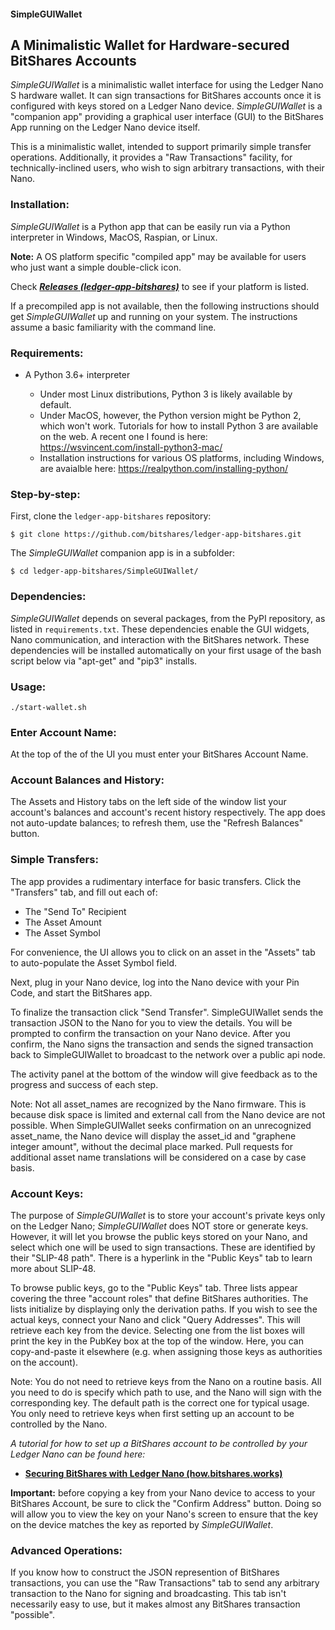 #### SimpleGUIWallet

## A Minimalistic Wallet for Hardware-secured BitShares Accounts

_SimpleGUIWallet_ is a minimalistic wallet interface for using the Ledger Nano S hardware wallet. It can sign transactions for BitShares accounts once it is configured with keys stored on a Ledger Nano device.  _SimpleGUIWallet_  is a "companion app" providing a graphical user interface (GUI) to the BitShares App running on the Ledger Nano device itself.

This is a minimalistic wallet, intended to support primarily simple transfer operations.  Additionally, it provides a "Raw Transactions" facility, for technically-inclined users, who wish to sign arbitrary transactions, with their Nano.

### Installation:

_SimpleGUIWallet_ is a Python app that can be easily run via a Python interpreter in Windows, MacOS, Raspian, or Linux.

**Note:** A OS platform specific "compiled app" may be available for users who just want a simple double-click icon.

Check _**[Releases (ledger-app-bitshares)](https://github.com/bitshares/ledger-app-bitshares/releases)**_ to see if your platform is listed.

If a precompiled app is not available, then the following instructions should get _SimpleGUIWallet_ up and running on your system.  The instructions assume a basic familiarity with the command line.

### Requirements:

* A Python 3.6+ interpreter

  * Under most Linux distributions, Python 3 is likely available by default.
  * Under MacOS, however, the Python version might be Python 2, which won't work.  Tutorials for how to install Python 3 are available on the web.  A recent one I found is here: https://wsvincent.com/install-python3-mac/
  * Installation instructions for various OS platforms, including Windows, are avaialble here: https://realpython.com/installing-python/

### Step-by-step:

First, clone the `ledger-app-bitshares` repository:

```
$ git clone https://github.com/bitshares/ledger-app-bitshares.git
```

The _SimpleGUIWallet_ companion app is in a subfolder:

```
$ cd ledger-app-bitshares/SimpleGUIWallet/
```

### Dependencies:

_SimpleGUIWallet_ depends on several packages, from the PyPI repository, as listed in `requirements.txt`.  These dependencies enable the GUI widgets, Nano communication, and interaction with the BitShares network.  These dependencies will be installed automatically on your first usage of the bash script below via "apt-get" and "pip3" installs.

### Usage:

```
./start-wallet.sh
```

### Enter Account Name:

At the top of the of the UI you must enter your BitShares Account Name.

### Account Balances and History:

The Assets and History tabs on the left side of the window list your account's balances and account's recent history respectively.  The app does not auto-update balances; to refresh them, use the "Refresh Balances" button.

### Simple Transfers:

The app provides a rudimentary interface for basic transfers.  Click the "Transfers" tab, and fill out each of:

* The "Send To" Recipient
* The Asset Amount
* The Asset Symbol

For convenience, the UI allows you to click on an asset in the "Assets" tab to auto-populate the Asset Symbol field.

Next, plug in your Nano device, log into the Nano device with your Pin Code, and start the BitShares app.

To finalize the transaction click "Send Transfer".  SimpleGUIWallet sends the transaction JSON to the Nano for you to view the details.  You will be prompted to confirm the transaction on your Nano device.   After you confirm, the Nano signs the transaction and sends the signed transaction back to SimpleGUIWallet to broadcast to the network over a public api node.

The activity panel at the bottom of the window will give feedback as to the progress and success of each step.

Note: Not all asset_names are recognized by the Nano firmware.  This is because disk space is limited and external call from the Nano device are not possible.   When SimpleGUIWallet seeks confirmation on an unrecognized asset_name, the Nano device will display the asset_id and "graphene integer amount", without the decimal place marked.  Pull requests for additional asset name translations will be considered on a case by case basis.

### Account Keys:

The purpose of _SimpleGUIWallet_ is to store your account's private keys only on the Ledger Nano;  _SimpleGUIWallet_ does NOT store or generate keys.  However, it will let you browse the public keys stored on your Nano, and select which one will be used to sign transactions.  These are identified by their "SLIP-48 path".  There is a hyperlink in the "Public Keys" tab to learn more about SLIP-48.

To browse public keys, go to the "Public Keys" tab.  Three lists appear covering the three "account roles" that define BitShares authorities.  The lists initialize by displaying only the derivation paths.  If you wish to see the actual keys, connect your Nano and click "Query Addresses".  This will retrieve each key from the device.  Selecting one from the list boxes will print the key in the PubKey box at the top of the window.  Here, you can copy-and-paste it elsewhere (e.g. when assigning those keys as authorities on the account).

Note: You do not need to retrieve keys from the Nano on a routine basis.  All you need to do is specify which path to use, and the Nano will sign with the corresponding key.  The default path is the correct one for typical usage.  You only need to retrieve keys when first setting up an account to be controlled by the Nano.

_A tutorial for how to set up a BitShares account to be controlled by your Ledger Nano can be found here:_

* **[Securing BitShares with Ledger Nano (how.bitshares.works)](https://how.bitshares.works/en/master/user_guide/ledger_nano.html)**

**Important:** before copying a key from your Nano device to access to your BitShares Account, be sure to click the "Confirm Address" button.  Doing so will allow you to view the key on your Nano's screen to ensure that the key on the device matches the key as reported by _SimpleGUIWallet_.

### Advanced Operations:

If you know how to construct the JSON represention of BitShares transactions, you can use the "Raw Transactions" tab to send any arbitrary transaction to the Nano for signing and broadcasting.  This tab isn't necessarily easy to use, but it makes almost any BitShares transaction "possible".
